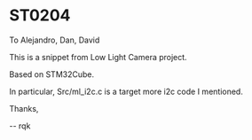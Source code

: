# ST0204

To Alejandro, Dan, David

This is a snippet from Low Light Camera project.

Based on STM32Cube.

In particular, Src/ml_i2c.c is a target more i2c code I mentioned.

Thanks,

--
rqk



